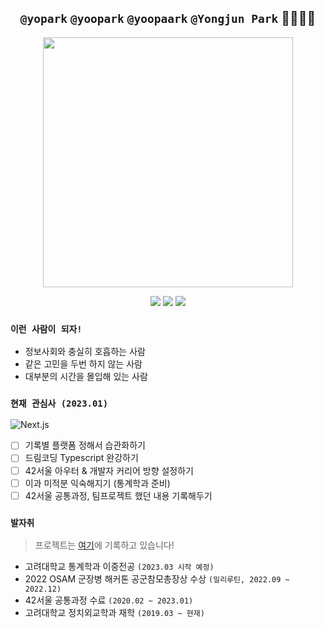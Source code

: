 <div align="center">

## `@yopark` `@yoopark` `@yoopaark` `@Yongjun Park` 🙇‍♂️🙇‍♂️
  
<img height="400px" src="https://media.wired.com/photos/5c57c3e3ce277c2cb23d575b/4:3/w_2749,h_2062,c_limit/Culture_Facebook_TheSocialNetwork.jpg" />
  
![](http://mazassumnida.wtf/api/mini/generate_badge?boj=yopark)
![](https://img.shields.io/badge/-I'm%20a%20night%20%F0%9F%A6%89-grey?style=flat-square)
![](https://img.shields.io/badge/-Be%20a%20specialist%20first.-informational?style=flat-square)

</div>

### `이런 사람이 되자!`
- 정보사회와 충실히 호흡하는 사람
- 같은 고민을 두번 하지 않는 사람
- 대부분의 시간을 몰입해 있는 사람

### `현재 관심사 (2023.01)`
![Next.js](https://img.shields.io/badge/Next\.js-black?style=for-the-badge&logo=Next\.js)

- [ ] 기록별 플랫폼 정해서 습관화하기
- [ ] 드림코딩 Typescript 완강하기
- [ ] 42서울 아우터 & 개발자 커리어 방향 설정하기
- [ ] 이과 미적분 익숙해지기 (통계학과 준비)
- [ ] 42서울 공통과정, 팀프로젝트 했던 내용 기록해두기

### `발자취`
> 프로젝트는 [여기](https://yoopark.github.io/projects)에 기록하고 있습니다!

- 고려대학교 통계학과 이중전공 `(2023.03 시작 예정)`
- 2022 OSAM 군장병 해커톤 공군참모총장상 수상 `(밀리루틴, 2022.09 ~ 2022.12)`
- 42서울 공통과정 수료 `(2020.02 ~ 2023.01)`
- 고려대학교 정치외교학과 재학 `(2019.03 ~ 현재)`


